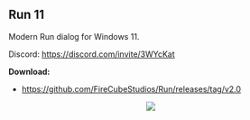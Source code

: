 ## Run 11
Modern Run dialog for Windows 11.

Discord: https://discord.com/invite/3WYcKat

**Download:**
- https://github.com/FireCubeStudios/Run/releases/tag/v2.0

<p align="center">
  <img align="center" src="https://media.discordapp.net/attachments/1015680332114169877/1029410440951898182/unknown.png">
  </p>
